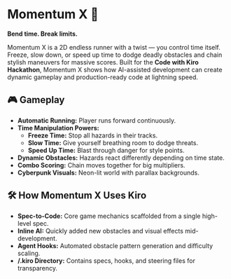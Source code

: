 # Momentum X 🚀
**Bend time. Break limits.**

Momentum X is a 2D endless runner with a twist — you control time itself. Freeze, slow down, or speed up time to dodge deadly obstacles and chain stylish maneuvers for massive scores. Built for the **Code with Kiro Hackathon**, Momentum X shows how AI-assisted development can create dynamic gameplay and production-ready code at lightning speed.

## 🎮 Gameplay
- **Automatic Running:** Player runs forward continuously.
- **Time Manipulation Powers:**
  - **Freeze Time:** Stop all hazards in their tracks.
  - **Slow Time:** Give yourself breathing room to dodge threats.
  - **Speed Up Time:** Blast through danger for style points.
- **Dynamic Obstacles:** Hazards react differently depending on time state.
- **Combo Scoring:** Chain moves together for big multipliers.
- **Cyberpunk Visuals:** Neon-lit world with parallax backgrounds.

## 🛠 How Momentum X Uses Kiro
- **Spec-to-Code:** Core game mechanics scaffolded from a single high-level spec.
- **Inline AI:** Quickly added new obstacles and visual effects mid-development.
- **Agent Hooks:** Automated obstacle pattern generation and difficulty scaling.
- **/.kiro Directory:** Contains specs, hooks, and steering files for transparency.
